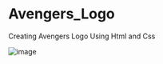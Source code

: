 # Avengers_Logo

Creating Avengers Logo Using Html and Css

![image](https://github.com/dhruvil-patel009/Avengers_Logo/assets/85049831/c71f5b22-069a-4fbe-ada5-019395810494)
